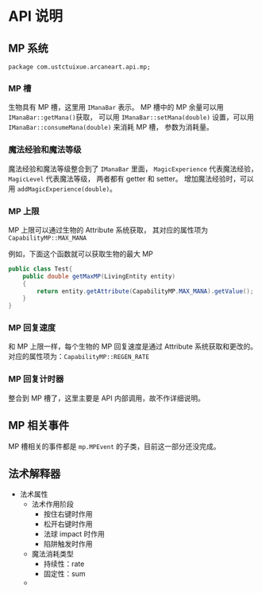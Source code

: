 # API 说明

## MP 系统

`package com.ustctuixue.arcaneart.api.mp;`

### MP 槽
生物具有 MP 槽，这里用 `IManaBar` 表示。
MP 槽中的 MP 余量可以用 `IManaBar::getMana()`获取，
可以用 `IManaBar::setMana(double)` 设置，可以用 
`IManaBar::consumeMana(double)` 来消耗 MP 槽，
参数为消耗量。

### 魔法经验和魔法等级

魔法经验和魔法等级整合到了 `IManaBar` 里面，
`MagicExperience` 代表魔法经验，
`MagicLevel` 代表魔法等级，
两者都有 getter 和 setter。
增加魔法经验时，可以用 `addMagicExperience(double)`。

### MP 上限
MP 上限可以通过生物的 Attribute 系统获取，
其对应的属性项为 `CapabilityMP::MAX_MANA`

例如，下面这个函数就可以获取生物的最大 MP
```java
public class Test{
    public double getMaxMP(LivingEntity entity)
    {
        return entity.getAttribute(CapabilityMP.MAX_MANA).getValue();
    }
}
```

### MP 回复速度
和 MP 上限一样，每个生物的 MP 回复速度是通过 Attribute 系统获取和更改的。
对应的属性项为：`CapabilityMP::REGEN_RATE`

### MP 回复计时器
整合到 MP 槽了，这里主要是 API 内部调用，故不作详细说明。

## MP 相关事件

MP 槽相关的事件都是 `mp.MPEvent` 的子类，目前这一部分还没完成。



## 法术解释器

- 法术属性
  - 法术作用阶段
    - 按住右键时作用
    - 松开右键时作用
    - 法球 impact 时作用
    - 陷阱触发时作用
  - 魔法消耗类型
    - 持续性：rate
    - 固定性：sum
  - 